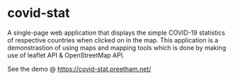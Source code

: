 # covid-stat

A single-page web application that displays the simple COVID-19 statistics of respective countries when clicked on in the map.
This application is a demonstrastion of using maps and mapping tools which is done by making use of leaflet API & OpenStreetMap API.

See the demo @ https://covid-stat.preetham.net/
